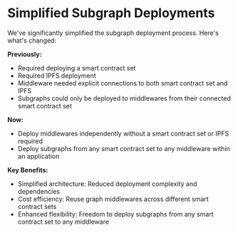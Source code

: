 # Simplified Subgraph Deployments

We've significantly simplified the subgraph deployment process. Here's what's changed:

**Previously:**

- Required deploying a smart contract set
- Required IPFS deployment
- Middleware needed explicit connections to both smart contract set and IPFS
- Subgraphs could only be deployed to middlewares from their connected smart contract set

**Now:**

- Deploy middlewares independently without a smart contract set or IPFS required
- Deploy subgraphs from any smart contract set to any middleware within an application

**Key Benefits:**

- Simplified architecture: Reduced deployment complexity and dependencies
- Cost efficiency: Reuse graph middlewares across different smart contract sets
- Enhanced flexibility: Freedom to deploy subgraphs from any smart contract set to any middleware

